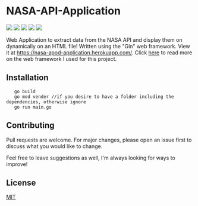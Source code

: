    # NASA-API-Application
  ![](https://img.shields.io/badge/made%20by-DarienMiller-blue)
  ![](https://img.shields.io/badge/Golang-46%25-blue)
  ![](https://img.shields.io/badge/Golang-1.14-yellow)
  ![](https://img.shields.io/badge/HTML%2B%20CSS-48%25-red)
  ![](https://img.shields.io/badge/test-passing-green)
  
Web Application to extract data from the NASA API and display them on dynamically on an HTML file! Written using the "Gin" web framework. View it at https://nasa-apod-application.herokuapp.com/. Click [here](https://github.com/gin-gonic/gin) to read more on the web framework I used for this project. 

   ## Installation

```
   go build 
   go mod vender //if you desire to have a folder including the dependencies, otherwise ignore
   go run main.go 
```

  ## Contributing
Pull requests are welcome. For major changes, please open an issue first to discuss what you would like to change.

Feel free to leave suggestions as well, I'm always looking for ways to improve!

  ## License
[MIT](https://choosealicense.com/licenses/mit/)
